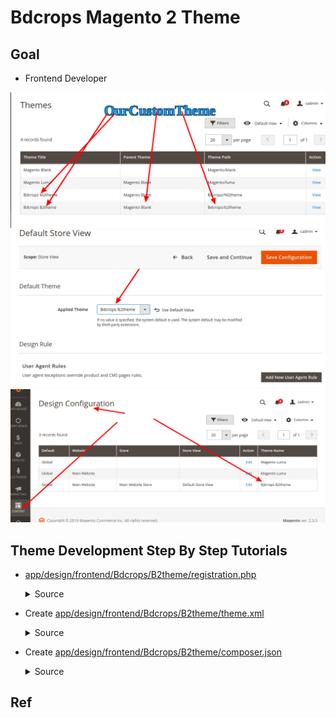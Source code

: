 # Bdcrops Magento 2 Theme



## Goal

- Frontend Developer




![](docs/b2themeAdmin.png)
![](docs/b2themeAdminConf.png)
![](docs/b2themeAdminList.png)


## Theme Development Step By Step Tutorials

- [app/design/frontend/Bdcrops/B2theme/registration.php](registration.php)

    <details><summary>Source</summary>

      ```
      <?php
      use \Magento\Framework\Component\ComponentRegistrar;
      ComponentRegistrar::register(
          ComponentRegistrar::THEME, 'frontend/Bdcrops/b2theme', __DIR__
      );

      ```
    </details>


- Create [app/design/frontend/Bdcrops/B2theme/theme.xml](theme.xml)

  <details><summary>Source</summary>

      ```
        <?xml version="1.0"?>
        <theme xmlns:xsi="http://www.w3.org/2001/XMLSchema-instance" xsi:noNamespaceSchemaLocation="urn:magento:framework:Config/etc/theme.xsd">
            <title>Bdcrops B2theme</title>
            <parent>Magento/blank</parent>
            <media> <preview_image/> </media>
        </theme>{
        "name": "bdcrops/theme-frontend-b2theme",
        "description": "N/A",
        "config": {
          "sort-packages": true
        },
        "require": {
          "php": "~7.1.3||~7.2.0||~7.3.0",
          "magento/framework": "102.0.*",
          "magento/theme-frontend-blank": "100.3.*"
        },
        "type": "magento2-theme",
        "license": [
          "OSL-3.0",
          "AFL-3.0"
        ],
        "autoload": {
          "files": [
              "registration.php"
          ]
        },
        "version": "100.3.3"
        }
      ```
  </details>

- Create [app/design/frontend/Bdcrops/B2theme/composer.json](composer.json)

  <details><summary>Source</summary>

      ```
      {
          "name": "bdcrops/theme-frontend-b2theme",
          "description": "N/A",
          "config": {
              "sort-packages": true
          },
          "require": {
              "php": "~7.1.3||~7.2.0||~7.3.0",
              "magento/framework": "102.0.*",
              "magento/theme-frontend-blank": "100.3.*"
          },
          "type": "magento2-theme",
          "license": [
              "OSL-3.0",
              "AFL-3.0"
          ],
          "autoload": {
              "files": [
                  "registration.php"
              ]
          },
          "version": "100.3.3"
      }
      ```
  </details>

## Ref
